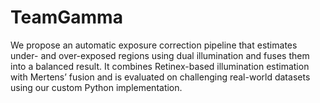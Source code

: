 # TeamGamma
We propose an automatic exposure correction pipeline that estimates under- and over-exposed regions using dual illumination and fuses them into a balanced result. It combines Retinex-based illumination estimation with Mertens’ fusion and is evaluated on challenging real-world datasets using our custom Python implementation.
